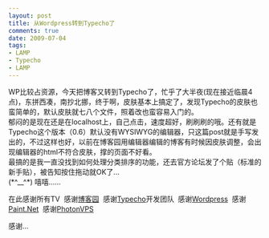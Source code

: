 ```yaml
---
layout: post
title: 从Wordpress转到Typecho了
comments: true
date: 2009-07-04
tags:
- LAMP
- Typecho
- LAMP
---
```


<p>WP比较占资源，今天把博客又转到Typecho了，忙乎了大半夜(现在接近临晨4点)，东拼西凑，南抄北挪，终于啊，皮肤基本上搞定了，发现Typecho的皮肤也蛮简单的，默认皮肤就七八个文件，照着改也蛮容易入门的。<br />郁闷的是现在还是在localhost上，自己点击，速度超好，刷刷刷的哦。还有就是Typecho这个版本（0.6）默认没有WYSIWYG的编辑器，只这篇post就是手写发出的，不过这样也好，以前在博客园用编辑器编辑的博客有时候因皮肤调整，会出现编辑器的html不符合皮肤，撑的页面不好看。<br />最搞的是我一直没找到如何处理分类排序的功能，还去官方论坛发了个贴（标准的新手贴），被告知按住拖动就OK了...<br />(*^__^*) 嘻嘻……</p>
<p>在此感谢所有TV  感谢<a href="http://cnblogs.com" target="_self">博客园</a>  感谢<a href="http://www.typecho.org" target="_blank">Typecho</a>开发团队  感谢<a href="http://www.wp.com" target="_blank">Wordpress</a>  感谢<a href="http://www.getpaint.net/" target="_self">Paint.Net</a>  感谢<a href="http://www.photonvps.com/billing/aff.php?aff=011" target="_blank">PhotonVPS</a></p>
<p>感谢...</p>				

